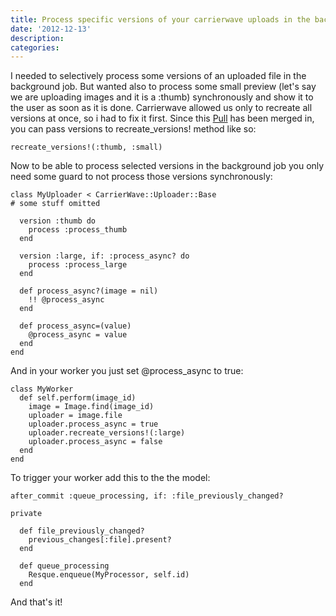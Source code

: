 ```yaml
---
title: Process specific versions of your carrierwave uploads in the background
date: '2012-12-13'
description:
categories:
---
```


I needed to selectively process some versions of an uploaded file in the background job. But wanted also to process some small preview (let's say we are uploading images and it is a :thumb) synchronously and show it to the user as soon as it is done. Carrierwave allowed us only to recreate all versions at once, so i had to fix it first. Since this [Pull](https://github.com/jnicklas/carrierwave/pull/906) has been merged in, you can pass versions to recreate_versions! method like so:

```
recreate_versions!(:thumb, :small)
```

Now to be able to process selected versions in the background job you only need some guard to not process those versions synchronously:

```
class MyUploader < CarrierWave::Uploader::Base
# some stuff omitted

  version :thumb do
    process :process_thumb
  end

  version :large, if: :process_async? do
    process :process_large
  end

  def process_async?(image = nil)
    !! @process_async
  end

  def process_async=(value)
    @process_async = value
  end
end
```

And in your worker you just set @process_async to true:

```
class MyWorker
  def self.perform(image_id)
    image = Image.find(image_id)
    uploader = image.file
    uploader.process_async = true
    uploader.recreate_versions!(:large)
    uploader.process_async = false
  end
end
```

To trigger your worker add this to the the model:

```
after_commit :queue_processing, if: :file_previously_changed?

private

  def file_previously_changed?
    previous_changes[:file].present?
  end

  def queue_processing
    Resque.enqueue(MyProcessor, self.id)
  end
```

And that's it!
